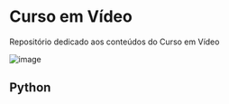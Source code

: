 # Curso em Vídeo
Repositório dedicado aos conteúdos do Curso em Vídeo


![image](https://user-images.githubusercontent.com/84135805/130877870-7fdf3e8a-5803-49f9-8f54-9da1aa93f0d7.png)

## Python 
